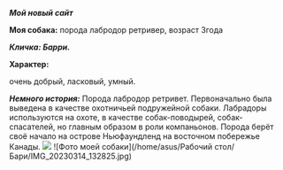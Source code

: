 ***Мой новый сайт***

****Моя собака:****
порода лабродор ретривер, возраст 3года
>>
***Кличка: Барри.***

**Характер:**

очень добрый, ласковый, умный.
>>
***Немного история:***
Порода лабродор ретривет. Первоначально была выведена в качестве охотничьей подружейной собаки.
Лабрадоры используются на охоте, в качестве собак-поводырей, собак-спасателей, но главным образом в роли компаньонов.
Порода берёт своё начало на острове Ньюфаундленд на восточном побережье Канады.
<image src="https://github.com/GailaSablina/BARIALIS/blob/master/IMG_20230314_132825.jpg?raw=true` вот URL вашего пёсика" ait="Моя собака Барри">
![Фото моей собаки](/home/asus/Рабочий стол/Бари/IMG_20230314_132825.jpg)
